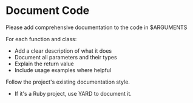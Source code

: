 # Document Code

Please add comprehensive documentation to the code in $ARGUMENTS

For each function and class:
- Add a clear description of what it does
- Document all parameters and their types
- Explain the return value
- Include usage examples where helpful

Follow the project's existing documentation style.
- If it's a Ruby project, use YARD to document it.
